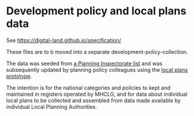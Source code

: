 # Development policy and local plans data

See https://digital-land.github.io/specification/

These files are to b moved into a separate development-policy-collection.

The data was seeded from
[a Planning Inspectorate list](https://assets.publishing.service.gov.uk/government/uploads/system/uploads/attachment_data/file/777040/LPA_Strategic_Plan_Progress_-_1_February_2019._GOV.UK.pdf) and was subsequently updated by planning policy colleagues using the [local plans prototype](https://local-plans-prototype.herokuapp.com/local-plans).

The intention is for the national categories and policies to kept and maintained in registers operated by MHCLG, and for data about individual local plans to be collected and assembled from data made available by individual Local Planning Authorities.
